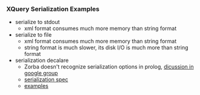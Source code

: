 ### XQuery Serialization Examples
- serialize to stdout
    - xml format consumes much more memory than string format
- serialize to file
    - xml format consumes much more memory than string format
    - string format is much slower, its disk I/O is much more than string format
- serialization decalare
    - Zorba doesn't recognize serialization options in prolog, [dicussion in google group][3]
    - [serialization spec][1]
    - [examples][2]

[1]: http://www.w3.org/TR/xquery-30/#id-serialization
[2]: http://en.wikibooks.org/wiki/XQuery/eXist_Crib_sheet#output_plain_text_document_with_no_doctype
[3]: https://groups.google.com/forum/#!topic/zorba-dev/MX1Z4ouyM2M

